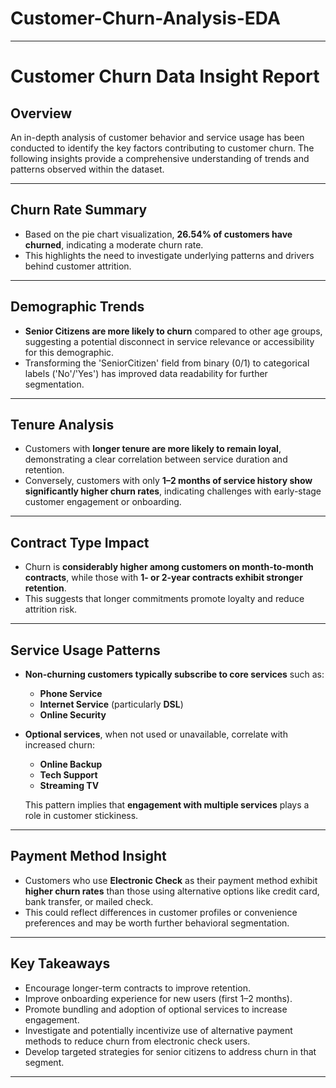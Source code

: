 # Customer-Churn-Analysis-EDA
---

#  **Customer Churn Data Insight Report**

## **Overview**
An in-depth analysis of customer behavior and service usage has been conducted to identify the key factors contributing to customer churn. The following insights provide a comprehensive understanding of trends and patterns observed within the dataset.

---

## **Churn Rate Summary**
- Based on the pie chart visualization, **26.54% of customers have churned**, indicating a moderate churn rate.
- This highlights the need to investigate underlying patterns and drivers behind customer attrition.

---

## **Demographic Trends**
- **Senior Citizens are more likely to churn** compared to other age groups, suggesting a potential disconnect in service relevance or accessibility for this demographic.
- Transforming the 'SeniorCitizen' field from binary (0/1) to categorical labels ('No'/'Yes') has improved data readability for further segmentation.

---

## **Tenure Analysis**
- Customers with **longer tenure are more likely to remain loyal**, demonstrating a clear correlation between service duration and retention.
- Conversely, customers with only **1–2 months of service history show significantly higher churn rates**, indicating challenges with early-stage customer engagement or onboarding.

---

## **Contract Type Impact**
- Churn is **considerably higher among customers on month-to-month contracts**, while those with **1- or 2-year contracts exhibit stronger retention**.
- This suggests that longer commitments promote loyalty and reduce attrition risk.

---

##  Service Usage Patterns
- **Non-churning customers typically subscribe to core services** such as:
  - **Phone Service**
  - **Internet Service** (particularly **DSL**)
  - **Online Security**
  
- **Optional services**, when not used or unavailable, correlate with increased churn:
  - **Online Backup**
  - **Tech Support**
  - **Streaming TV**

  This pattern implies that **engagement with multiple services** plays a role in customer stickiness.

---

##  Payment Method Insight
- Customers who use **Electronic Check** as their payment method exhibit **higher churn rates** than those using alternative options like credit card, bank transfer, or mailed check.
- This could reflect differences in customer profiles or convenience preferences and may be worth further behavioral segmentation.

---

##  Key Takeaways
- Encourage longer-term contracts to improve retention.
- Improve onboarding experience for new users (first 1–2 months).
- Promote bundling and adoption of optional services to increase engagement.
- Investigate and potentially incentivize use of alternative payment methods to reduce churn from electronic check users.
- Develop targeted strategies for senior citizens to address churn in that segment.

---

